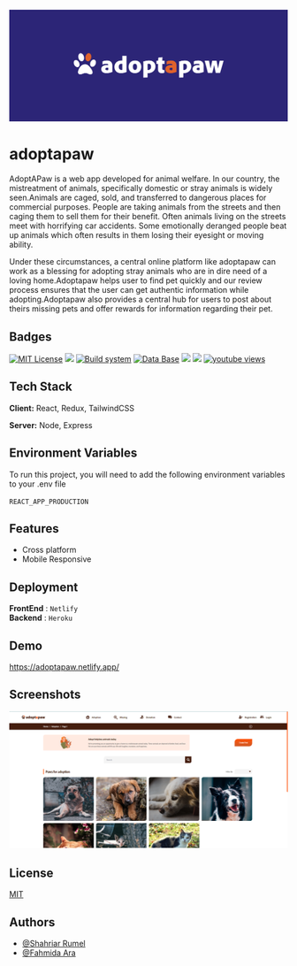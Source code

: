 ![Logo](/Resources/adoptapawreadmecover.svg)

# **adoptapaw**

AdoptAPaw is a web app developed for animal welfare. In our country, the mistreatment of animals, specifically domestic or stray animals is widely seen.Animals are caged, sold, and transferred to dangerous places for commercial purposes. People are taking animals from the streets and then caging them to sell them for their benefit. Often animals living on the streets meet with horrifying car accidents. Some emotionally deranged people beat up animals which often results in them losing their eyesight or moving ability.

Under these circumstances, a central online platform like adoptapaw can work as a blessing for adopting stray animals who are in dire need of a loving home.Adoptapaw helps user to find pet quickly and our review process ensures that the user can get authentic information while adopting.Adoptapaw also provides a central hub for users to post about theirs missing pets and offer rewards for information regarding their pet.

## Badges

[![MIT License](https://badgen.net/npm/license/lodash?color=yellow&label=License)](https://opensource.org/licenses/)
![](https://img.shields.io/badge/Backend-Springboot-informational?style=flat&logo=spring&logoColor=6CB33E&color=6CB33E)
[![Build system](https://badgen.net/badge/icon/maven?color=B3204E&icon=maven&label=Builder)](https://opensource.org/licenses/)
[![Data Base](https://badgen.net/badge/icon/postgresql?color=4D2EA5&icon=postgresql&label=Database)](https://opensource.org/licenses/)
![](https://img.shields.io/badge/Frontend-React-informational?style=flat&logo=react&logoColor=00D8FF&color=00D8FF)
![](https://img.shields.io/badge/State-Redux-informational?style=flat&logo=redux&logoColor=764abc&color=764abc)
[![youtube views](https://img.shields.io/youtube/views/jwL_E4QpZxk?style=social)](https://opensource.org/licenses/)

## Tech Stack

**Client:** React, Redux, TailwindCSS

**Server:** Node, Express

## Environment Variables

To run this project, you will need to add the following environment variables to your .env file

`REACT_APP_PRODUCTION`

## Features

- Cross platform
- Mobile Responsive

## Deployment

**FrontEnd** : `Netlify `  
**Backend** : `Heroku`

## Demo

https://adoptapaw.netlify.app/

## Screenshots

![App Screenshot](/Resources/adoptapawcover.png)

## License

[MIT](https://choosealicense.com/licenses/mit/)

## Authors

- [@Shahriar Rumel](https://www.github.com/shahriar-rumel)
- [@Fahmida Ara](https://www.github.com/fahmidareem3)
